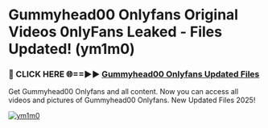# Gummyhead00 Onlyfans Original Videos 0nlyFans Leaked - Files Updated! (ym1m0)

<h3>🔴 CLICK HERE 🌐==►► <a href="https://tinyurl.com/2m67pmp6" rel="nofollow">Gummyhead00 Onlyfans Updated Files</a></h3>

Get Gummyhead00 Onlyfans and all content. Now you can access all videos and pictures of Gummyhead00 Onlyfans. New Updated Files 2025!

[![ym1m0](https://i.imgur.com/H4QAA4z.gif)](https://tinyurl.com/2m67pmp6)